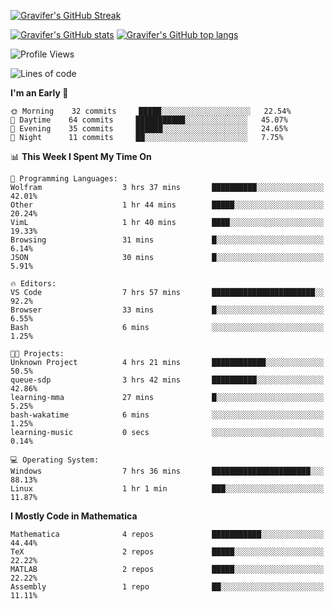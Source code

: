 <!--
**Gravifer/Gravifer** is a ✨ _special_ ✨ repository because its `README.md` (this file) appears on your GitHub profile.

Here are some ideas to get you started:

- 🔭 I’m currently working on ...
- 🌱 I’m currently learning ...
- 👯 I’m looking to collaborate on ...
- 🤔 I’m looking for help with ...
- 💬 Ask me about ...
- 📫 How to reach me: ...
- 😄 Pronouns: ...
- ⚡ Fun fact: ...
-->

<!-- ![Metrics](https://github.com/my-github-user/my-github-user/blob/main/github-metrics.svg) -->
[![Gravifer's GitHub Streak](https://github-readme-streak-stats.herokuapp.com/?user=Gravifer&theme=default)](https://github.com/DenverCoder1/github-readme-streak-stats)
<!-- [![Contribution Stats](https://github-contribution-stats.vercel.app/api/?username=Gravifer)](https://github.com/LordDashMe/github-contribution-stats/) -->
[![Gravifer's GitHub stats](https://github-readme-stats.vercel.app/api?username=Gravifer&theme=default&show_icons=true&count_private=true)](https://github.com/anuraghazra/github-readme-stats)
[![Gravifer's GitHub top langs](https://github-readme-stats.vercel.app/api/top-langs/?username=Gravifer&theme=default&show_icons=true&count_private=true&layout=compact)](https://github.com/anuraghazra/github-readme-stats)
<!-- [![Visitors](https://visitor-badge.glitch.me/badge?page_id=Gravifer.Gravifer)](https://github.com/Gravifer/) -->

<!--START_SECTION:waka-->
![Profile Views](http://img.shields.io/badge/Profile%20Views-0-blue)

![Lines of code](https://img.shields.io/badge/From%20Hello%20World%20I%27ve%20Written-111210%20lines%20of%20code-blue)

**I'm an Early 🐤** 

```text
🌞 Morning    32 commits     █████░░░░░░░░░░░░░░░░░░░░   22.54% 
🌆 Daytime    64 commits     ███████████░░░░░░░░░░░░░░   45.07% 
🌃 Evening    35 commits     ██████░░░░░░░░░░░░░░░░░░░   24.65% 
🌙 Night      11 commits     ██░░░░░░░░░░░░░░░░░░░░░░░   7.75%

```


📊 **This Week I Spent My Time On** 

```text
💬 Programming Languages: 
Wolfram                  3 hrs 37 mins       ██████████░░░░░░░░░░░░░░░   42.01% 
Other                    1 hr 44 mins        █████░░░░░░░░░░░░░░░░░░░░   20.24% 
VimL                     1 hr 40 mins        ████░░░░░░░░░░░░░░░░░░░░░   19.33% 
Browsing                 31 mins             █░░░░░░░░░░░░░░░░░░░░░░░░   6.14% 
JSON                     30 mins             █░░░░░░░░░░░░░░░░░░░░░░░░   5.91%

🔥 Editors: 
VS Code                  7 hrs 57 mins       ███████████████████████░░   92.2% 
Browser                  33 mins             █░░░░░░░░░░░░░░░░░░░░░░░░   6.55% 
Bash                     6 mins              ░░░░░░░░░░░░░░░░░░░░░░░░░   1.25%

🐱‍💻 Projects: 
Unknown Project          4 hrs 21 mins       ████████████░░░░░░░░░░░░░   50.5% 
queue-sdp                3 hrs 42 mins       ██████████░░░░░░░░░░░░░░░   42.86% 
learning-mma             27 mins             █░░░░░░░░░░░░░░░░░░░░░░░░   5.25% 
bash-wakatime            6 mins              ░░░░░░░░░░░░░░░░░░░░░░░░░   1.25% 
learning-music           0 secs              ░░░░░░░░░░░░░░░░░░░░░░░░░   0.14%

💻 Operating System: 
Windows                  7 hrs 36 mins       ██████████████████████░░░   88.13% 
Linux                    1 hr 1 min          ███░░░░░░░░░░░░░░░░░░░░░░   11.87%

```

**I Mostly Code in Mathematica** 

```text
Mathematica              4 repos             ███████████░░░░░░░░░░░░░░   44.44% 
TeX                      2 repos             █████░░░░░░░░░░░░░░░░░░░░   22.22% 
MATLAB                   2 repos             █████░░░░░░░░░░░░░░░░░░░░   22.22% 
Assembly                 1 repo              ██░░░░░░░░░░░░░░░░░░░░░░░   11.11%

```



<!--END_SECTION:waka-->
